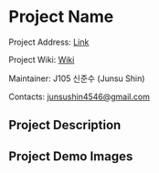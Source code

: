 # Project Name

Project Address: [Link]()

Project Wiki: [Wiki]()

Maintainer: J105 신준수 (Junsu Shin)

Contacts: junsushin4546@gmail.com

## Project Description

## Project Demo Images